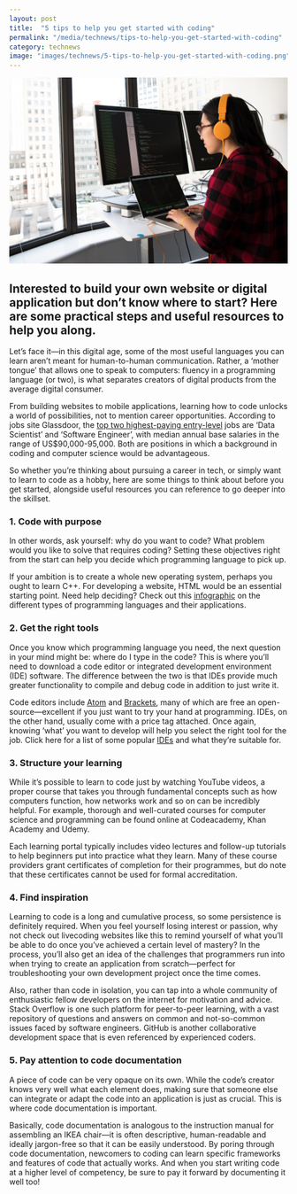 ```yaml
---
layout: post
title:  "5 tips to help you get started with coding"
permalink: "/media/technews/tips-to-help-you-get-started-with-coding"
category: technews
image: "images/technews/5-tips-to-help-you-get-started-with-coding.png"
---
```


![GovTech coding tips](/images/technews/5-tips-to-help-you-get-started-with-coding.png)

Interested to build your own website or digital application but don’t know where to start? Here are some practical steps and useful resources to help you along.
---

Let’s face it—in this digital age, some of the most useful languages you can learn aren’t meant for human-to-human communication. Rather, a ‘mother tongue’ that allows one to speak to computers: fluency in a programming language (or two), is what separates creators of digital products from the average digital consumer.

From building websites to mobile applications, learning how to code unlocks a world of possibilities, not to mention career opportunities. According to jobs site Glassdoor, the [top two highest-paying entry-level](https://www.glassdoor.com/blog/highest-paying-entry-level-jobs-19/) jobs are ‘Data Scientist’ and ‘Software Engineer’, with median annual base salaries in the range of US$90,000-95,000. Both are positions in which a background in coding and computer science would be advantageous.

So whether you’re thinking about pursuing a career in tech, or simply want to learn to code as a hobby, here are some things to think about before you get started, alongside useful resources you can reference to go deeper into the skillset. 

### **1. Code with purpose**

In other words, ask yourself: why do you want to code? What problem would you like to solve that requires coding? Setting these objectives right from the start can help you decide which programming language to pick up.

If your ambition is to create a whole new operating system, perhaps you ought to learn C++. For developing a website, HTML would be an essential starting point. Need help deciding? Check out this [infographic](https://lifehacker.com/learn-which-programming-language-to-choose-with-this-in-1669612111) on the different types of programming languages and their applications.

### **2. Get the right tools**

Once you know which programming language you need, the next question in your mind might be: where do I type in the code? This is where you’ll need to download a code editor or integrated development environment (IDE) software. The difference between the two is that IDEs provide much greater functionality to compile and debug code in addition to just write it. 

Code editors include [Atom](https://atom.io) and [Brackets](http://brackets.io/), many of which are free an open-source—excellent if you just want to try your hand at programming. IDEs, on the other hand, usually come with a price tag attached. Once again, knowing ‘what’ you want to develop will help you select the right tool for the job. Click here for a list of some popular [IDEs](https://www.keycdn.com/blog/best-ide) and what they’re suitable for.

### **3. Structure your learning**

While it’s possible to learn to code just by watching YouTube videos, a proper course that takes you through fundamental concepts such as how computers function, how networks work and so on can be incredibly helpful. For example, thorough and well-curated courses for computer science and programming can be found online at Codeacademy, Khan Academy and Udemy.

Each learning portal typically includes video lectures and follow-up tutorials to help beginners put into practice what they learn. Many of these course providers grant certificates of completion for their programmes, but do note that these certificates cannot be used for formal accreditation.

### **4. Find inspiration**

Learning to code is a long and cumulative process, so some persistence is definitely required. When you feel yourself losing interest or passion, why not check out livecoding websites like this to remind yourself of what you’ll be able to do once you’ve achieved a certain level of mastery? In the process, you’ll also get an idea of the challenges that programmers run into when trying to create an application from scratch—perfect for troubleshooting your own development project once the time comes.

Also, rather than code in isolation, you can tap into a whole community of enthusiastic fellow developers on the internet for motivation and advice. Stack Overflow is one such platform for peer-to-peer learning, with a vast repository of questions and answers on common and not-so-common issues faced by software engineers. GitHub is another collaborative development space that is even referenced by experienced coders.

### **5. Pay attention to code documentation**

A piece of code can be very opaque on its own. While the code’s creator knows very well what each element does, making sure that someone else can integrate or adapt the code into an application is just as crucial. This is where code documentation is important. 

Basically, code documentation is analogous to the instruction manual for assembling an IKEA chair—it is often descriptive, human-readable and ideally jargon-free so that it can be easily understood. By poring through code documentation, newcomers to coding can learn specific frameworks and features of code that actually works. And when you start writing code at a higher level of competency, be sure to pay it forward by documenting it well too!
